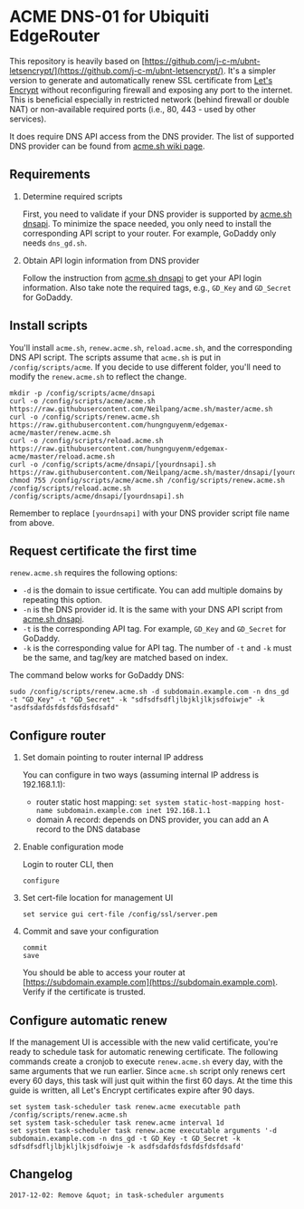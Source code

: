 # ACME DNS-01 for Ubiquiti EdgeRouter

This repository is heavily based on [https://github.com/j-c-m/ubnt-letsencrypt/](https://github.com/j-c-m/ubnt-letsencrypt/). It's a simpler version to generate and automatically renew SSL certificate from [Let's Encrypt](https://letsencrypt.org/) without reconfiguring firewall and exposing any port to the internet. This is beneficial especially in restricted network (behind firewall or double NAT) or non-available required ports (i.e., 80, 443 - used by other services).

It does require DNS API access from the DNS provider. The list of supported DNS provider can be found from [acme.sh wiki page](https://github.com/Neilpang/acme.sh#9-automatic-dns-api-integration).

## Requirements

1. Determine required scripts

	First, you need to validate if your DNS provider is supported by [acme.sh dnsapi](https://github.com/Neilpang/acme.sh/tree/master/dnsapi). To minimize the space needed, you only need to install the corresponding API script to your router. For example, GoDaddy only needs `dns_gd.sh`.

2. Obtain API login information from DNS provider

	Follow the instruction from [acme.sh dnsapi](https://github.com/Neilpang/acme.sh/tree/master/dnsapi) to get your API login information. Also take note the required tags, e.g., `GD_Key` and `GD_Secret` for GoDaddy.

## Install scripts

You'll install `acme.sh`, `renew.acme.sh`, `reload.acme.sh`, and the corresponding DNS API script. The scripts assume that `acme.sh` is put in `/config/scripts/acme`. If you decide to use different folder, you'll need to modify the `renew.acme.sh` to reflect the change.

```
mkdir -p /config/scripts/acme/dnsapi
curl -o /config/scripts/acme/acme.sh https://raw.githubusercontent.com/Neilpang/acme.sh/master/acme.sh
curl -o /config/scripts/renew.acme.sh https://raw.githubusercontent.com/hungnguyenm/edgemax-acme/master/renew.acme.sh
curl -o /config/scripts/reload.acme.sh https://raw.githubusercontent.com/hungnguyenm/edgemax-acme/master/reload.acme.sh
curl -o /config/scripts/acme/dnsapi/[yourdnsapi].sh https://raw.githubusercontent.com/Neilpang/acme.sh/master/dnsapi/[yourdnsapi].sh
chmod 755 /config/scripts/acme/acme.sh /config/scripts/renew.acme.sh /config/scripts/reload.acme.sh /config/scripts/acme/dnsapi/[yourdnsapi].sh
```

Remember to replace `[yourdnsapi]` with your DNS provider script file name from above.

## Request certificate the first time

`renew.acme.sh` requires the following options:
- `-d` is the domain to issue certificate. You can add multiple domains by repeating this option.
- `-n` is the DNS provider id. It is the same with your DNS API script from [acme.sh dnsapi](https://github.com/Neilpang/acme.sh/tree/master/dnsapi).
- `-t` is the corresponding API tag. For example, `GD_Key` and `GD_Secret` for GoDaddy.
- `-k` is the corresponding value for API tag. The number of `-t` and `-k` must be the same, and tag/key are matched based on index.

The command below works for GoDaddy DNS:
```
sudo /config/scripts/renew.acme.sh -d subdomain.example.com -n dns_gd -t "GD_Key" -t "GD_Secret" -k "sdfsdfsdfljlbjkljlkjsdfoiwje" -k "asdfsdafdsfdsfdsfdsfdsafd"
```

## Configure router

1. Set domain pointing to router internal IP address

	You can configure in two ways (assuming internal IP address is 192.168.1.1):

	* router static host mapping: `set system static-host-mapping host-name subdomain.example.com inet 192.168.1.1`
	* domain A record: depends on DNS provider, you can add an A record to the DNS database

2. Enable configuration mode

	Login to router CLI, then

	```
	configure
	```

3. Set cert-file location for management UI

	```
	set service gui cert-file /config/ssl/server.pem
	```

4. Commit and save your configuration

	```
	commit
	save
	```

	You should be able to access your router at [https://subdomain.example.com](https://subdomain.example.com). Verify if the certificate is trusted.

## Configure automatic renew

If the management UI is accessible with the new valid certificate, you're ready to schedule task for automatic renewing certificate. The following commands create a cronjob to execute `renew.acme.sh` every day, with the same arguments that we run earlier. Since `acme.sh` script only renews cert every 60 days, this task will just quit within the first 60 days. At the time this guide is written, all Let's Encrypt certificates expire after 90 days.

```
set system task-scheduler task renew.acme executable path /config/scripts/renew.acme.sh
set system task-scheduler task renew.acme interval 1d
set system task-scheduler task renew.acme executable arguments '-d subdomain.example.com -n dns_gd -t GD_Key -t GD_Secret -k sdfsdfsdfljlbjkljlkjsdfoiwje -k asdfsdafdsfdsfdsfdsfdsafd'
```

## Changelog

```
2017-12-02: Remove &quot; in task-scheduler arguments
```